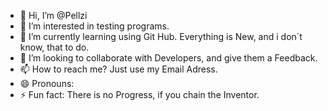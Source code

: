 - 👋 Hi, I’m @Pellzi
- 👀 I’m interested in testing programs.
- 🌱 I’m currently learning using Git Hub. Everything is New, and i don´t know, that to do.
- 💞️ I’m looking to collaborate with Developers, and give them a Feedback. 
- 📫 How to reach me? Just use my Email Adress.
- 😄 Pronouns: 
- ⚡ Fun fact: There is no Progress, if you chain the Inventor.

<!---
Pellzi/Pellzi is a ✨ special ✨ repository because its `README.md` (this file) appears on your GitHub profile.
You can click the Preview link to take a look at your changes.
--->
